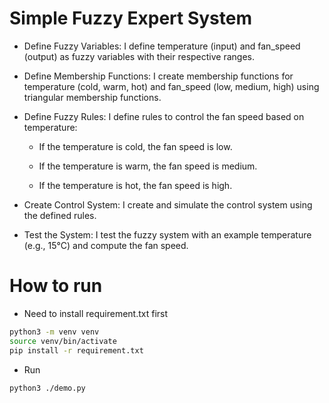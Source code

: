 # Simple Fuzzy Expert System
- Define Fuzzy Variables: I define temperature (input) and fan_speed (output) as fuzzy variables with their respective ranges.

- Define Membership Functions: I create membership functions for temperature (cold, warm, hot) and fan_speed (low, medium, high) using triangular membership functions.

- Define Fuzzy Rules: I define rules to control the fan speed based on temperature:
    + If the temperature is cold, the fan speed is low.

    + If the temperature is warm, the fan speed is medium.

    + If the temperature is hot, the fan speed is high.

- Create Control System: I create and simulate the control system using the defined rules.

- Test the System: I test the fuzzy system with an example temperature (e.g., 15°C) and compute the fan speed.

# How to run
- Need to install requirement.txt first
```bash
python3 -m venv venv
source venv/bin/activate
pip install -r requirement.txt
```
- Run
```bash
python3 ./demo.py
```
